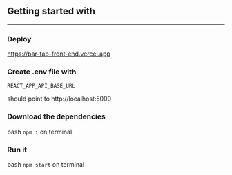 ## Getting started with 

---

### Deploy

https://bar-tab-front-end.vercel.app

### Create .env file with 

`REACT_APP_API_BASE_URL`

should point to http://localhost:5000

### Download the dependencies

bash `npm i` on terminal

### Run it

bash `npm start` on terminal

    